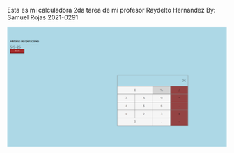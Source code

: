 Esta es mi calculadora 2da tarea de mi profesor Raydelto Hernández
By: Samuel Rojas 2021-0291

![Mi calculadora web capture](operacion.PNG)

